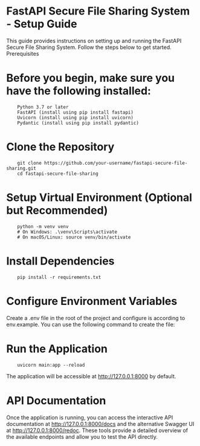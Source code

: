 # FastAPI Secure File Sharing System - Setup Guide

This guide provides instructions on setting up and running the FastAPI Secure File Sharing System. Follow the steps below to get started.
Prerequisites

# Before you begin, make sure you have the following installed:
```
    Python 3.7 or later
    FastAPI (install using pip install fastapi)
    Uvicorn (install using pip install uvicorn)
    Pydantic (install using pip install pydantic)
```
# Clone the Repository
```
    git clone https://github.com/your-username/fastapi-secure-file-sharing.git
    cd fastapi-secure-file-sharing
```

# Setup Virtual Environment (Optional but Recommended)
```
    python -m venv venv
    # On Windows: .\venv\Scripts\activate
    # On macOS/Linux: source venv/bin/activate
```

# Install Dependencies
```
    pip install -r requirements.txt
```

# Configure Environment Variables

Create a .env file in the root of the project and configure is according to env.example. You can use the following command to create the file:

# Run the Application
```
    uvicorn main:app --reload
```
The application will be accessible at http://127.0.0.1:8000 by default.

# API Documentation

Once the application is running, you can access the interactive API documentation at http://127.0.0.1:8000/docs and the alternative Swagger UI at http://127.0.0.1:8000/redoc. These tools provide a detailed overview of the available endpoints and allow you to test the API directly.

